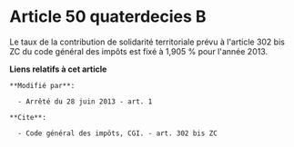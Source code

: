 # Article 50 quaterdecies B

Le taux de la contribution de solidarité territoriale prévu à l'article 302 bis ZC du code général des impôts est fixé à
1,905 % pour l'année 2013.

**Liens relatifs à cet article**

	**Modifié par**:

	  - Arrêté du 28 juin 2013 - art. 1

	**Cite**:

	  - Code général des impôts, CGI. - art. 302 bis ZC
